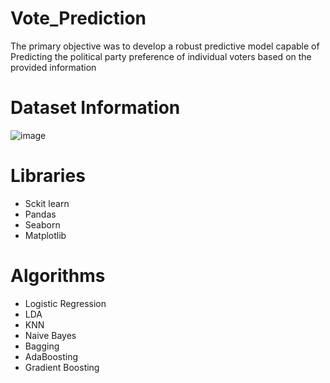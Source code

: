 # Vote_Prediction
The primary objective was to develop a robust predictive model capable of Predicting the political party preference of individual voters based on the provided information
# Dataset Information
![image](https://github.com/sakthi49/Vote_Prediction/assets/97421941/50eb0ff4-56e1-43c3-bb86-5ef7732620c1)
# Libraries
- Sckit learn
- Pandas
- Seaborn
- Matplotlib
# Algorithms
- Logistic Regression
- LDA
- KNN
- Naive Bayes
- Bagging
- AdaBoosting
- Gradient Boosting

